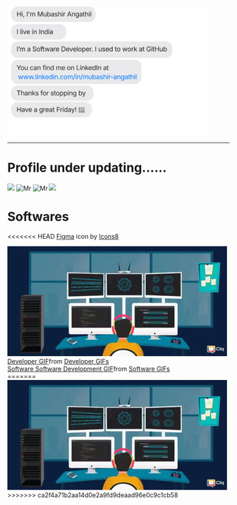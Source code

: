 <img src="https://github.com/MubashirAngathil/typing-intro/blob/main/chat.svg" width="458"  >
<hr>
<h1>Profile under updating......</h1>

<img src="https://github-readme-streak-stats.herokuapp.com?user=MubashirAngathil&count_private=true&show_icons=true&theme=dark&date_format=M%20j%5B%2C%20Y%5D&background=000000&stroke=045E61&ring=18CABF&fire=07DDD6&currStreakNum=FFFFFF&currStreakLabel=00DDD5&border=FFFFFF&dates=0CAB31" width="410" >


<img src="https://github-readme-stats.vercel.app/api?username=MubashirAngathil&count_private=true&show_icons=true&theme=chartreuse-dark&background=000000" width="410"   align='right'>

<img  width='410' src="https://github-readme-stats.vercel.app/api/top-langs/?username=MubashirAngathil&layout=compact&theme=vision-friendly-dark" alt="Mr" />

<img  width='1000' src="https://activity-graph.herokuapp.com/graph?username=MubashirAngathil&theme=react-dark" alt="Mr" /> 

# Softwares

<<<<<<< HEAD
<a target="_blank" href="https://icons8.com/icon/8gfeOoqrHqJU/figma">Figma</a> icon by <a target="_blank" href="https://icons8.com">Icons8</a>

<img src='./Assets/coding.gif'/>

<div class="tenor-gif-embed" data-postid="23414225" data-share-method="host" data-aspect-ratio="1.20301" data-width="100%"><a href="https://tenor.com/view/developer-gif-23414225">Developer GIF</a>from <a href="https://tenor.com/search/developer-gifs">Developer GIFs</a></div> <script type="text/javascript" async src="https://tenor.com/embed.js"></script>

<div class="tenor-gif-embed" data-postid="24712790" data-share-method="host" data-aspect-ratio="1.33333" data-width="100%"><a href="https://tenor.com/view/software-software-development-gif-24712790">Software Software Development GIF</a>from <a href="https://tenor.com/search/software-gifs">Software GIFs</a></div> <script type="text/javascript" async src="https://tenor.com/embed.js"></script>
=======
<img src='./Assets/coding.gif' alt='coding....'/>
>>>>>>> ca2f4a71b2aa14d0e2a9fd9deaad96e0c9c1cb58

